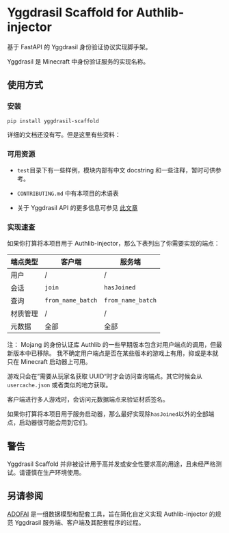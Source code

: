 # Yggdrasil Scaffold for Authlib-injector

基于 FastAPI 的 Yggdrasil 身份验证协议实现脚手架。

Yggdrasil 是 Minecraft 中身份验证服务的实现名称。

## 使用方式

### 安装

```shell
pip install yggdrasil-scaffold
```

详细的文档还没有写。但是这里有些资料：

### 可用资源

* `test`目录下有一些样例，模块内部有中文 docstring 和一些注释，暂时可供参考。

* `CONTRIBUTING.md` 中有本项目的术语表

* 关于 Yggdrasil API 的更多信息可参见
  [此文章](https://github.com/yushijinhun/authlib-injector/wiki/Yggdrasil-%E6%9C%8D%E5%8A%A1%E7%AB%AF%E6%8A%80%E6%9C%AF%E8%A7%84%E8%8C%83)

### 实现速查

如果你打算将本项目用于 Authlib-injector，那么下表列出了你需要实现的端点：

| 端点类型 | 客户端               | 服务端               |
|------|-------------------|-------------------|
| 用户   | /                 | /                 |
| 会话   | `join`            | `hasJoined`       |
| 查询   | `from_name_batch` | `from_name_batch` |
| 材质管理 | /                 | /                 |
| 元数据  | 全部                | 全部                |

注： Mojang 的身份认证库 Authlib 的一些早期版本包含对用户端点的调用，但最新版本中已移除。
我不确定用户端点是否在某些版本的游戏上有用，抑或是本就只在 Minecraft 启动器上可用。

游戏只会在”需要从玩家名获取 UUID“时才会访问查询端点。其它时候会从 `usercache.json` 或者类似的地方获取。

客户端进行多人游戏时，会访问元数据端点来验证材质签名。

如果你打算将本项目用于服务启动器，那么最好实现除`hasJoined`以外的全部端点，启动器很可能会用到它们。

## 警告

Yggdrasil Scaffold 并非被设计用于高并发或安全性要求高的用途，且未经严格测试。请谨慎在生产环境使用。

## 另请参阅

[ADOFAI](https://github.com/silverteal/adofai) 是一组数据模型和配套工具，旨在简化自定义实现 Authlib-injector 的规范
Yggdrasil 服务端、客户端及其配套程序的过程。